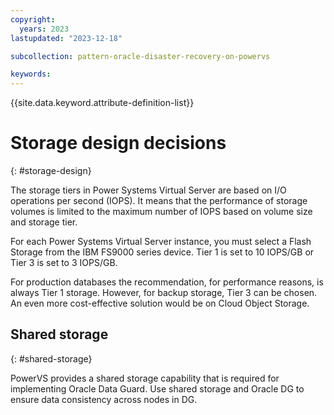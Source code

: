 ```yaml
---
copyright:
  years: 2023
lastupdated: "2023-12-18"

subcollection: pattern-oracle-disaster-recovery-on-powervs

keywords:
---
```

{{site.data.keyword.attribute-definition-list}}

# Storage design decisions

{: #storage-design}

The storage tiers in Power Systems Virtual Server are based on I/O operations per second (IOPS). It means that the performance of storage volumes is limited to the maximum number of IOPS based on volume size and storage tier.

For each Power Systems Virtual Server instance, you must select a Flash Storage from the IBM FS9000 series device. Tier 1 is set to 10 IOPS/GB or Tier 3 is set to 3 IOPS/GB.

For production databases the recommendation, for performance reasons, is always Tier 1 storage. However, for backup storage, Tier 3 can be chosen. An even more cost-effective solution would be on Cloud Object Storage.

## Shared storage

{: #shared-storage}

PowerVS provides a shared storage capability that is required for implementing Oracle Data Guard. Use shared storage and Oracle DG to ensure data consistency across nodes in DG.
